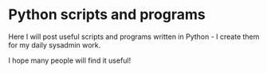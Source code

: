 # Python scripts and programs

Here I will post useful scripts and programs written in Python - I create them for my daily sysadmin work.

I hope many people will find it useful!
